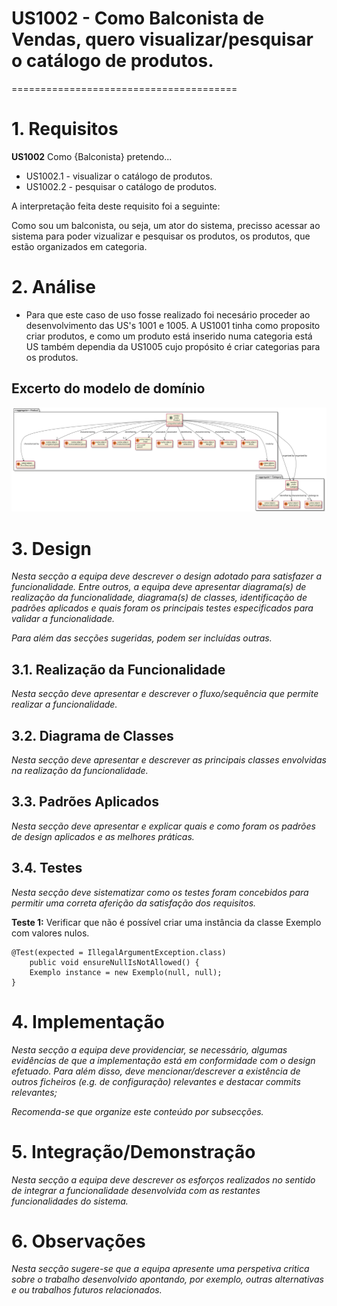# US1002 - Como Balconista de Vendas, quero visualizar/pesquisar o catálogo de produtos.
=======================================


# 1. Requisitos

**US1002** Como {Balconista} pretendo...

- US1002.1 - visualizar o catálogo de produtos.
- US1002.2 - pesquisar o catálogo de produtos.

A interpretação feita deste requisito foi a seguinte:

Como sou um balconista, ou seja, um ator do sistema, precisso acessar ao sistema para poder vizualizar e pesquisar os produtos, os produtos, que estão organizados em categoria.

# 2. Análise

- Para que este caso de uso fosse realizado foi necesário proceder ao desenvolvimento das US's 1001 e 1005. A US1001 tinha como proposito criar produtos, e como um produto está inserido numa categoria está US também dependia da US1005 cujo propósito é criar categorias para os produtos.

## Excerto do modelo de domínio

![DM_US1002](DM_US1002.svg)

# 3. Design

*Nesta secção a equipa deve descrever o design adotado para satisfazer a funcionalidade. Entre outros, a equipa deve apresentar diagrama(s) de realização da funcionalidade, diagrama(s) de classes, identificação de padrões aplicados e quais foram os principais testes especificados para validar a funcionalidade.*

*Para além das secções sugeridas, podem ser incluídas outras.*

## 3.1. Realização da Funcionalidade

*Nesta secção deve apresentar e descrever o fluxo/sequência que permite realizar a funcionalidade.*

## 3.2. Diagrama de Classes

*Nesta secção deve apresentar e descrever as principais classes envolvidas na realização da funcionalidade.*

## 3.3. Padrões Aplicados

*Nesta secção deve apresentar e explicar quais e como foram os padrões de design aplicados e as melhores práticas.*

## 3.4. Testes
*Nesta secção deve sistematizar como os testes foram concebidos para permitir uma correta aferição da satisfação dos requisitos.*

**Teste 1:** Verificar que não é possível criar uma instância da classe Exemplo com valores nulos.

	@Test(expected = IllegalArgumentException.class)
		public void ensureNullIsNotAllowed() {
		Exemplo instance = new Exemplo(null, null);
	}

# 4. Implementação

*Nesta secção a equipa deve providenciar, se necessário, algumas evidências de que a implementação está em conformidade com o design efetuado. Para além disso, deve mencionar/descrever a existência de outros ficheiros (e.g. de configuração) relevantes e destacar commits relevantes;*

*Recomenda-se que organize este conteúdo por subsecções.*

# 5. Integração/Demonstração

*Nesta secção a equipa deve descrever os esforços realizados no sentido de integrar a funcionalidade desenvolvida com as restantes funcionalidades do sistema.*

# 6. Observações

*Nesta secção sugere-se que a equipa apresente uma perspetiva critica sobre o trabalho desenvolvido apontando, por exemplo, outras alternativas e ou trabalhos futuros relacionados.*



